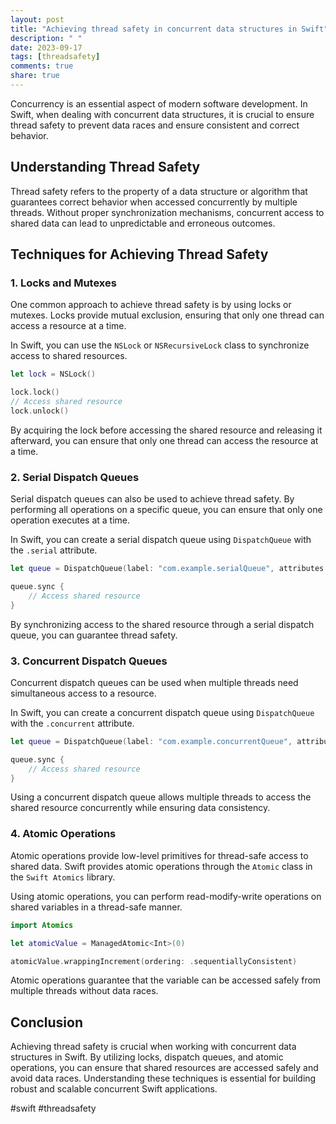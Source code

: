 ```yaml
---
layout: post
title: "Achieving thread safety in concurrent data structures in Swift"
description: " "
date: 2023-09-17
tags: [threadsafety]
comments: true
share: true
---
```


Concurrency is an essential aspect of modern software development. In Swift, when dealing with concurrent data structures, it is crucial to ensure thread safety to prevent data races and ensure consistent and correct behavior.

## Understanding Thread Safety
Thread safety refers to the property of a data structure or algorithm that guarantees correct behavior when accessed concurrently by multiple threads. Without proper synchronization mechanisms, concurrent access to shared data can lead to unpredictable and erroneous outcomes.

## Techniques for Achieving Thread Safety

### 1. Locks and Mutexes
One common approach to achieve thread safety is by using locks or mutexes. Locks provide mutual exclusion, ensuring that only one thread can access a resource at a time.

In Swift, you can use the `NSLock` or `NSRecursiveLock` class to synchronize access to shared resources.

```swift
let lock = NSLock()

lock.lock()
// Access shared resource
lock.unlock()
```

By acquiring the lock before accessing the shared resource and releasing it afterward, you can ensure that only one thread can access the resource at a time.

### 2. Serial Dispatch Queues
Serial dispatch queues can also be used to achieve thread safety. By performing all operations on a specific queue, you can ensure that only one operation executes at a time.

In Swift, you can create a serial dispatch queue using `DispatchQueue` with the `.serial` attribute.

```swift
let queue = DispatchQueue(label: "com.example.serialQueue", attributes: .serial)

queue.sync {
    // Access shared resource
}
```

By synchronizing access to the shared resource through a serial dispatch queue, you can guarantee thread safety.

### 3. Concurrent Dispatch Queues
Concurrent dispatch queues can be used when multiple threads need simultaneous access to a resource.

In Swift, you can create a concurrent dispatch queue using `DispatchQueue` with the `.concurrent` attribute.

```swift
let queue = DispatchQueue(label: "com.example.concurrentQueue", attributes: .concurrent)

queue.sync {
    // Access shared resource
}
```

Using a concurrent dispatch queue allows multiple threads to access the shared resource concurrently while ensuring data consistency.

### 4. Atomic Operations
Atomic operations provide low-level primitives for thread-safe access to shared data. Swift provides atomic operations through the `Atomic` class in the `Swift Atomics` library.

Using atomic operations, you can perform read-modify-write operations on shared variables in a thread-safe manner.

```swift
import Atomics

let atomicValue = ManagedAtomic<Int>(0)

atomicValue.wrappingIncrement(ordering: .sequentiallyConsistent)
```

Atomic operations guarantee that the variable can be accessed safely from multiple threads without data races.

## Conclusion
Achieving thread safety is crucial when working with concurrent data structures in Swift. By utilizing locks, dispatch queues, and atomic operations, you can ensure that shared resources are accessed safely and avoid data races. Understanding these techniques is essential for building robust and scalable concurrent Swift applications.

#swift #threadsafety